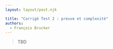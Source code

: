 ```yaml
---
layout: layout/post.njk

title: "Corrigé Test 2 : preuve et complexité"
authors:
  - François Brucker
---
```


> TBD
